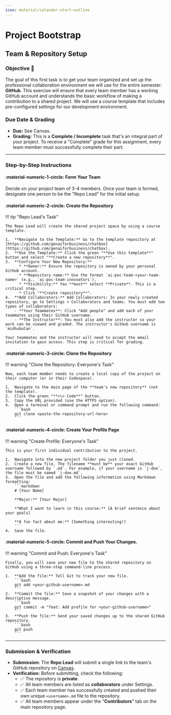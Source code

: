 ```yaml
---
icon: material/calendar-start-outline
---
```


# Project Bootstrap

## Team & Repository Setup

### Objective 🎯

<!-- :robot: 

:cloud_lightning:

:calendar:

:people_holding_hands_tone1: -->

The goal of this first task is to get your team organized and set up the professional collaboration environment we will use for the entire semester: **GitHub**. This exercise will ensure that every team member has a working GitHub account and understands the basic workflow of making a contribution to a shared project. We will use a course template that includes pre-configured settings for our development environment.

### Due Date & Grading

  * **Due:** See Canvas.
  * **Grading:** This is a **Complete / Incomplete** task that's an integral part of your project. To receive a "Complete" grade for this assignment, every team member must successfully complete their part.

-----

### Step-by-Step Instructions

#### **:material-numeric-1-circle: Form Your Team**

Decide on your project team of 3-4 members. Once your team is formed, designate one person to be the "Repo Lead" for the initial setup.

#### **:material-numeric-2-circle: Create the Repository**

!!! tip "Repo Lead's Task"

    The Repo Lead will create the shared project space by using a course template.

    1.  **Navigate to the Template:** Go to the template repository at [https://github.com/genaiforbusiness/chatbox](https://github.com/genaiforbusiness/chatbox).
    2.  **Use the Template:** Click the green "**Use this template**" button and select "**Create a new repository**".
    3.  **Configure Your New Repository:**
          * **Owner:** Ensure the repository is owned by your personal GitHub account.
          * **Repository name:** Use the format `ai-poc-team-<your-team-name>` (e.g., `ai-poc-team-innovators`).
          * **Visibility:** You **must** select **Private**. This is a critical step.
          * Click "**Create repository**".
    4.  **Add Collaborators:** Add Collaborators: In your newly created repository, go to Settings > Collaborators and teams. You must add two types of collaborators:
        - **Your Teammates**: Click "Add people" and add each of your teammates using their GitHub username.
        - **The Instructor**: You must also add the instructor so your work can be viewed and graded. The instructor's GitHub username is `midhubalan`.

    Your teammates and the instructor will need to accept the email invitation to gain access. This step is critical for grading.

#### **:material-numeric-3-circle: Clone the Repository**

!!! warning "Clone the Repository: Everyone's Task"

    Now, each team member needs to create a local copy of the project on their computer (or in their Codespace).

    1.  Navigate to the main page of the **team's new repository** (not the template).
    2.  Click the green "**<\> Code**" button.
    3.  Copy the URL provided (use the HTTPS option).
    4.  Open a terminal or command prompt and run the following command:
        ```bash
        git clone <paste-the-repository-url-here>
        ```

#### **:material-numeric-4-circle: Create Your Profile Page**

!!! warning "Create Profile: Everyone's Task"

    This is your first individual contribution to the project.

    1.  Navigate into the new project folder you just cloned.
    2.  Create a new file. The filename **must be** your exact GitHub username followed by `.md`. For example, if your username is `j-doe`, the file must be named `j-doe.md`.
    3.  Open the file and add the following information using Markdown formatting:
        ```markdown
        # [Your Name]

        **Major:** [Your Major]

        **What I want to learn in this course:** [A brief sentence about your goals]

        **A fun fact about me:** [Something interesting!]
        ```
    4.  Save the file.

#### **:material-numeric-5-circle: Commit and Push Your Changes.**

!!! warning "Commit and Push: Everyone's Task"

    Finally, you will save your new file to the shared repository on GitHub using a three-step command-line process.

    1.  **Add the file:** Tell Git to track your new file.
        ```bash
        git add <your-github-username>.md
        ```
    2.  **Commit the file:** Save a snapshot of your changes with a descriptive message.
        ```bash
        git commit -m "feat: Add profile for <your-github-username>"
        ```
    3.  **Push the file:** Send your saved changes up to the shared GitHub repository.
        ```bash
        git push
        ```

-----

### Submission & Verification

  * **Submission:** The **Repo Lead** will submit a single link to the team's GitHub repository on [Canvas](https://canvas.pitt.edu/courses/320955).
  * **Verification:** Before submitting, check the following:
      * ✅ The repository is **private**.
      * ✅ All team members are listed as **collaborators** under Settings.
      * ✅ Each team member has successfully created and pushed their own unique `<username>.md` file to the repository.
      * ✅ All team members appear under the "**Contributors**" tab on the main repository page.